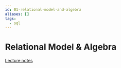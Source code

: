 ```yaml
---
id: 01-relational-model-and-algebra
aliases: []
tags:
  - sql
---
```


# Relational Model & Algebra

[Lecture notes](./01-relational-model-and-algebra.pdf)
